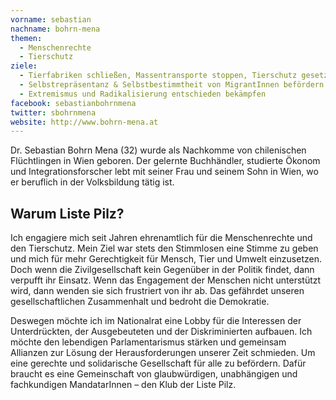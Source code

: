 ```yaml
---
vorname: sebastian
nachname: bohrn-mena
themen:
  - Menschenrechte
  - Tierschutz
ziele:
  - Tierfabriken schließen, Massentransporte stoppen, Tierschutz gesetzlich stärken
  - Selbstrepräsentanz & Selbstbestimmtheit von MigrantInnen befördern
  - Extremismus und Radikalisierung entschieden bekämpfen
facebook: sebastianbohrnmena
twitter: sbohrnmena
website: http://www.bohrn-mena.at
---
```


Dr. Sebastian Bohrn Mena (32) wurde als Nachkomme von chilenischen Flüchtlingen in Wien geboren. Der gelernte Buchhändler, studierte Ökonom und Integrationsforscher lebt mit seiner Frau und seinem Sohn in Wien, wo er beruflich in der Volksbildung tätig ist.

## Warum Liste Pilz?

Ich engagiere mich seit Jahren ehrenamtlich für die Menschenrechte und den Tierschutz. Mein Ziel war stets den Stimmlosen eine Stimme zu geben und mich für mehr Gerechtigkeit für Mensch, Tier und Umwelt einzusetzen. Doch wenn die Zivilgesellschaft kein Gegenüber in der Politik findet, dann verpufft ihr Einsatz. Wenn das Engagement der Menschen nicht unterstützt wird, dann wenden sie sich frustriert von ihr ab. Das gefährdet unseren gesellschaftlichen Zusammenhalt und bedroht die Demokratie.

Deswegen möchte ich im Nationalrat eine Lobby für die Interessen der Unterdrückten, der Ausgebeuteten und der Diskriminierten aufbauen. Ich möchte den lebendigen Parlamentarismus stärken und gemeinsam Allianzen zur Lösung der Herausforderungen unserer Zeit schmieden. Um eine gerechte und solidarische Gesellschaft für alle zu befördern. Dafür braucht es eine Gemeinschaft von glaubwürdigen, unabhängigen und fachkundigen MandatarInnen – den Klub der Liste Pilz.
